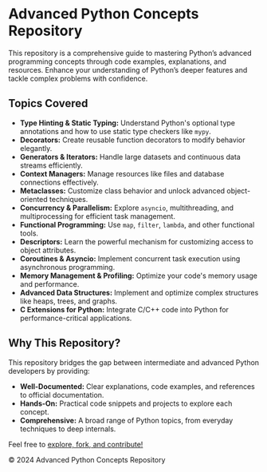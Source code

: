 </head>
<body>

<h1>Advanced Python Concepts Repository</h1>

<p>This repository is a comprehensive guide to mastering Python’s advanced programming concepts through code examples, explanations, and resources. Enhance your understanding of Python’s deeper features and tackle complex problems with confidence.</p>

<h2>Topics Covered</h2>
<ul>
    <li><strong>Type Hinting &amp; Static Typing:</strong> Understand Python's optional type annotations and how to use static type checkers like <code>mypy</code>.</li>
    <li><strong>Decorators:</strong> Create reusable function decorators to modify behavior elegantly.</li>
    <li><strong>Generators &amp; Iterators:</strong> Handle large datasets and continuous data streams efficiently.</li>
    <li><strong>Context Managers:</strong> Manage resources like files and database connections effectively.</li>
    <li><strong>Metaclasses:</strong> Customize class behavior and unlock advanced object-oriented techniques.</li>
    <li><strong>Concurrency &amp; Parallelism:</strong> Explore <code>asyncio</code>, multithreading, and multiprocessing for efficient task management.</li>
    <li><strong>Functional Programming:</strong> Use <code>map</code>, <code>filter</code>, <code>lambda</code>, and other functional tools.</li>
    <li><strong>Descriptors:</strong> Learn the powerful mechanism for customizing access to object attributes.</li>
    <li><strong>Coroutines &amp; Asyncio:</strong> Implement concurrent task execution using asynchronous programming.</li>
    <li><strong>Memory Management &amp; Profiling:</strong> Optimize your code's memory usage and performance.</li>
    <li><strong>Advanced Data Structures:</strong> Implement and optimize complex structures like heaps, trees, and graphs.</li>
    <li><strong>C Extensions for Python:</strong> Integrate C/C++ code into Python for performance-critical applications.</li>
</ul>

<h2>Why This Repository?</h2>
<p>This repository bridges the gap between intermediate and advanced Python developers by providing:</p>
<ul>
    <li><strong>Well-Documented:</strong> Clear explanations, code examples, and references to official documentation.</li>
    <li><strong>Hands-On:</strong> Practical code snippets and projects to explore each concept.</li>
    <li><strong>Comprehensive:</strong> A broad range of Python topics, from everyday techniques to deep internals.</li>
</ul>

<p>Feel free to <a href="https://github.com/">explore, fork, and contribute!</a></p>

<footer>© 2024 Advanced Python Concepts Repository</footer>

</body>
</html>
